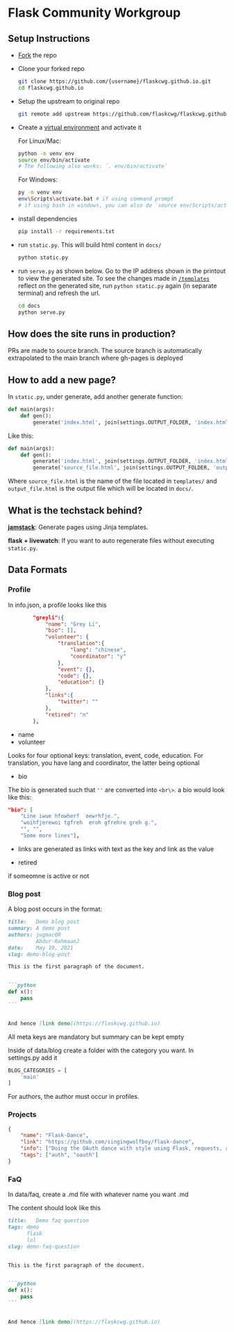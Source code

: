 # Flask Community Workgroup

## Setup Instructions

* [Fork](https://github.com/flaskcwg/flaskcwg.github.io/fork) the repo
* Clone your forked repo

    ```bash
    git clone https://github.com/{username}/flaskcwg.github.io.git
    cd flaskcwg.github.io
    ```

* Setup the upstream to original repo

    ```bash
    git remote add upstream https://github.com/flaskcwg/flaskcwg.github.io.git
    ```

* Create a [virtual environment](https://docs.python.org/3/tutorial/venv.html) and activate it

    For Linux/Mac:

    ```bash
    python -m venv env
    source env/bin/activate 
    # The following also works: `. env/bin/activate` 
    ```

    For Windows:

    ```bash
    py -m venv env
    env\Scripts\activate.bat # if using command prompt
    # if using bash in windows, you can also do `source env/Scripts/activate`
    ```

* install dependencies

    ```bash
    pip install -r requirements.txt
    ```

* run `static.py`. This will build html content in `docs/`

    ```bash
    python static.py
    ```

* run `serve.py` as shown below. Go to the IP address shown in the printout to view the generated site. To see the changes made in [`/templates`](/templates) reflect on the generated site, run `python static.py` again (in separate terminal) and refresh the url.

    ```bash
    cd docs
    python serve.py
    ```

## How does the site runs in production?

PRs are made to source branch. The source branch is automatically extrapolated to the main branch where gh-pages is deployed

## How to add a new page?

In `static.py`, under generate, add another generate function:

```python
def main(args):
    def gen():
        generate('index.html', join(settings.OUTPUT_FOLDER, 'index.html'), **context)
```

Like this:

```python
def main(args):
    def gen():
        generate('index.html', join(settings.OUTPUT_FOLDER, 'index.html'), **context)
        generate('source_file.html', join(settings.OUTPUT_FOLDER, 'output_file.html'), **context)
```

Where `source_file.html` is the name of the file located in `templates/` and `output_file.html` is the output file which will be located in `docs/`.

## What is the techstack behind?

**[jamstack](https://jamstack.org)**: Generate pages using Jinja templates.

**flask + livewatch**: If you want to auto regenerate files without executing `static.py`.


## Data Formats


### Profile

In info.json, a profile looks like this

```json
        "greyli":{
            "name": "Grey Li",
            "bio": [],
            "volunteer": {
                "translation":{
                    "lang": "chinese",
                    "coordinator": "y"
                },
                "event": {},
                "code": {},
                "education": {}
            },
            "links":{
                "twitter": ""
            },
            "retired": "n"
        },
```


- name
- volunteer

Looks for four optional keys: translation, event, code, education.
For translation, you have lang and coordinator, the latter being optional

- bio

The bio is generated such that `''` are converted into `<br\>`. a bio would look like this:


```json
"bio": [
    "Line iwue hfowherf  oewrhfje.", 
    "woihfjerewoi tgfreh  eroh gfrehre greh g.", 
    "", "",
    "Some more lines"],
```

- links are generated as links with text as the key and link as the value

- retired

if someomne is active or not

### Blog post

A blog post occurs in the format:

`````md
title:   Demo blog post
summary: A demo post
authors: jugmac00
         Abdur-RahmaanJ
date:    May 19, 2021
slug: demo-blog-post

This is the first paragraph of the document.


```python
def x():
    pass
```


And hence [link demo](https://flaskcwg.github.io)
``````

All meta keys are mandatory but summary can be kept empty

Inside of data/blog create a folder with the category you want. In settings.py add it

```python
BLOG_CATEGORIES = [
    'main'
]
```

For authors, the author must occur in profiles.

### Projects

```json
{
    "name": "Flask-Dance",
    "link": "https://github.com/singingwolfboy/flask-dance",
    "info": ["Doing the OAuth dance with style using Flask, requests, and oauthlib."],
    "tags": ["auth", "oauth"]
}
```

### FaQ

In data/faq, create a .md file with whatever name you want .md

The content should look like this


`````md
title:   Demo faq question
tags: demo
      flask
      lol
slug: demo-faq-question


This is the first paragraph of the document.


```python
def x():
    pass
```


And hence [link demo](https://flaskcwg.github.io)
`````
